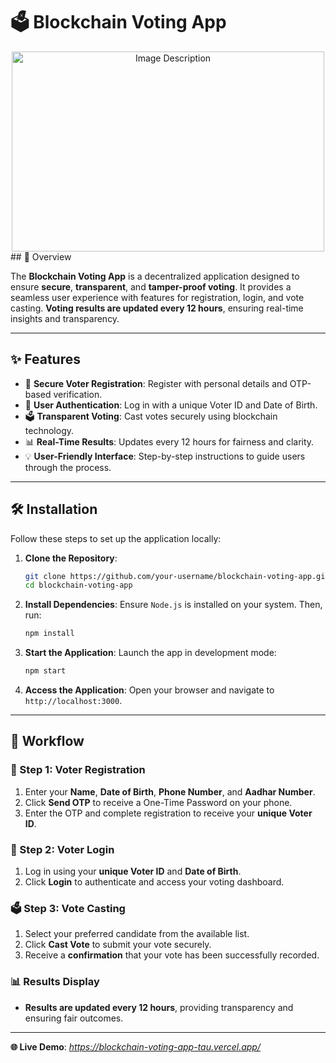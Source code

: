 # 🗳️ Blockchain Voting App
<div align="center">
  <a href="https://blockchain-voting-app-tau.vercel.app/" target="_blank">
    <img src="https://github.com/user-attachments/assets/67c4451c-2836-433e-aa67-205f57207ff4" alt="Image Description" width="500" height="320">
  </a>
</div>
## 🌟 Overview

The **Blockchain Voting App** is a decentralized application designed to ensure **secure**, **transparent**, and **tamper-proof voting**. It provides a seamless user experience with features for registration, login, and vote casting. **Voting results are updated every 12 hours**, ensuring real-time insights and transparency.  

---

## ✨ Features

- 🔐 **Secure Voter Registration**: Register with personal details and OTP-based verification.
- 🔑 **User Authentication**: Log in with a unique Voter ID and Date of Birth.
- 🗳️ **Transparent Voting**: Cast votes securely using blockchain technology.
- 📊 **Real-Time Results**: Updates every 12 hours for fairness and clarity.
- 💡 **User-Friendly Interface**: Step-by-step instructions to guide users through the process.

---

## 🛠️ Installation

Follow these steps to set up the application locally:

1. **Clone the Repository**:
    ```bash
    git clone https://github.com/your-username/blockchain-voting-app.git
    cd blockchain-voting-app
    ```

2. **Install Dependencies**:
    Ensure `Node.js` is installed on your system. Then, run:
    ```bash
    npm install
    ```

3. **Start the Application**:
    Launch the app in development mode:
    ```bash
    npm start
    ```

4. **Access the Application**:
    Open your browser and navigate to `http://localhost:3000`.

---

## 🧭 Workflow

### 🛂 Step 1: Voter Registration
1. Enter your **Name**, **Date of Birth**, **Phone Number**, and **Aadhar Number**.
2. Click **Send OTP** to receive a One-Time Password on your phone.
3. Enter the OTP and complete registration to receive your **unique Voter ID**.

### 🔑 Step 2: Voter Login
1. Log in using your **unique Voter ID** and **Date of Birth**.
2. Click **Login** to authenticate and access your voting dashboard.

### 🗳️ Step 3: Vote Casting
1. Select your preferred candidate from the available list.
2. Click **Cast Vote** to submit your vote securely.
3. Receive a **confirmation** that your vote has been successfully recorded.

### 📊 Results Display
- **Results are updated every 12 hours**, providing transparency and ensuring fair outcomes.

---


**🌐 Live Demo**: *https://blockchain-voting-app-tau.vercel.app/*  

